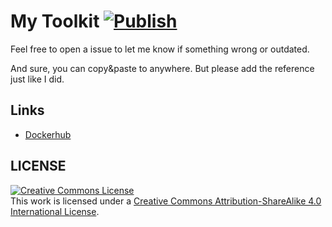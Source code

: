 # My Toolkit [![Publish](https://github.com/RammusXu/toolkit/workflows/Publish/badge.svg)](https://github.com/RammusXu/toolkit)
Feel free to open a issue to let me know if something wrong or outdated.

And sure, you can copy&paste to anywhere. But please add the reference just like I did.

## Links
- [Dockerhub](https://hub.docker.com/r/rammusxu/docker-box)

## LICENSE

<a rel="license" href="http://creativecommons.org/licenses/by-sa/4.0/"><img alt="Creative Commons License" style="border-width:0" src="https://i.creativecommons.org/l/by-sa/4.0/88x31.png" /></a><br />This work is licensed under a <a rel="license" href="http://creativecommons.org/licenses/by-sa/4.0/">Creative Commons Attribution-ShareAlike 4.0 International License</a>.